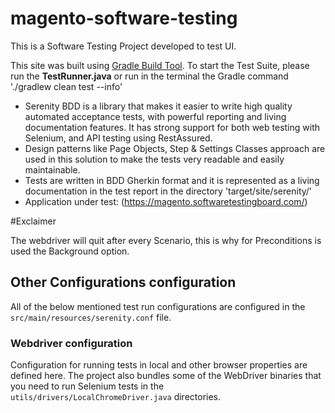 # magento-software-testing

This is a Software Testing Project developed to test UI. 

This site was built using [Gradle Build Tool](https://gradle.org/).
To start the Test Suite, please run the **TestRunner.java** or run in the terminal the Gradle command './gradlew clean test --info'

- Serenity BDD is a library that makes it easier to write high quality automated acceptance tests, with powerful reporting and living documentation features. It has strong support for both web testing with Selenium, and API testing using RestAssured. 
- Design patterns like Page Objects, Step & Settings Classes approach are used in this solution to make the tests very readable and easily maintainable.
- Tests are written in BDD Gherkin format and it is represented as a living documentation in the test report in the directory 'target/site/serenity/'
- Application under test: (https://magento.softwaretestingboard.com/)

#Exclaimer 

The webdriver will quit after every Scenario, this is why for Preconditions is used the Background option. 

## Other Configurations configuration

All of the below mentioned test run configurations are configured in the `src/main/resources/serenity.conf` file.

### Webdriver configuration 
Configuration for running tests in local and other browser properties are defined here.
The project also bundles some of the WebDriver binaries that you need to run Selenium tests in the `utils/drivers/LocalChromeDriver.java` directories.  

